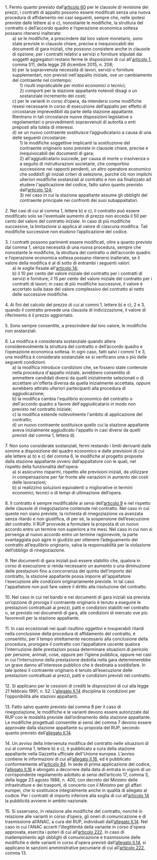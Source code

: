 <ul style="list-style-type: none;">
    <li>1. Fermo quanto previsto dall’<a href="/index.html?article=articolo-60&version=1">articolo 60</a> per le clausole di revisione dei prezzi, i contratti di appalto possono essere modificati senza una nuova procedura di affidamento nei casi seguenti, sempre che, nelle ipotesi previste dalle lettere a) e c), nonostante le modifiche, la struttura del contratto o dell’accordo quadro e l’operazione economica sottesa possano ritenersi inalterate:
        <ul class="alist" style="list-style-type: none;">
            <li>a) se le modifiche, a prescindere dal loro valore monetario, sono state previste in clausole chiare, precise e inequivocabili dei documenti di gara iniziali, che possono consistere anche in clausole di opzione; per i contratti relativi a servizi o forniture stipulati dai soggetti aggregatori restano ferme le disposizioni di cui all'<a href="/index.html?article=articolo-1&version=1">articolo 1</a>, comma 511, della legge 28 dicembre 2015, n. 208;</li>
            <li>b) per la sopravvenuta necessità di lavori, servizi o forniture supplementari, non previsti nell'appalto iniziale, ove un cambiamento del contraente nel contempo:
                <ul style="list-style-type: none;">
                    <li>1) risulti impraticabile per motivi economici o tecnici;</li>
                    <li>2) comporti per la stazione appaltante notevoli disagi o un sostanziale incremento dei costi;</li>
                </ul>
            </li>
            <li>c) per le varianti in corso d’opera, da intendersi come modifiche resesi necessarie in corso di esecuzione dell’appalto per effetto di circostanze imprevedibili da parte della stazione appaltante. Rientrano in tali circostanze nuove disposizioni legislative o regolamentari o provvedimenti sopravvenuti di autorità o enti preposti alla tutela di interessi.</li>
            <li>d) se un nuovo contraente sostituisce l’aggiudicatario a causa di una delle seguenti circostanze:
                <ul style="list-style-type: none;">
                    <li>1) le modifiche soggettive implicanti la sostituzione del contraente originario sono previste in clausole chiare, precise e inequivocabili dei documenti di gara;</li>
                    <li>2) all'aggiudicatario succede, per causa di morte o insolvenza o a seguito di ristrutturazioni societarie, che comportino successione nei rapporti pendenti, un altro operatore economico che soddisfi gli iniziali criteri di selezione, purché ciò non implichi ulteriori modifiche sostanziali al contratto e non sia finalizzato ad eludere l'applicazione del codice, fatto salvo quanto previsto dall’<a href="/index.html?article=articolo-124&version=1">articolo 124</a>;</li>
                    <li>3) nel caso in cui la stazione appaltante assume gli obblighi del contraente principale nei confronti dei suoi subappaltatori.</li>
                </ul>
            </li>
        </ul>
    </li>
    <br>
    <li>2. Nei casi di cui al comma 1, lettere b) e c), il contratto può essere modificato solo se l'eventuale aumento di prezzo non ecceda il 50 per cento del valore del contratto iniziale. In caso di più modifiche successive, la limitazione si applica al valore di ciascuna modifica. Tali modifiche successive non eludono l’applicazione del codice.
    </li>
    <br>
    <li>3. I contratti possono parimenti essere modificati, oltre a quanto previsto dal comma 1, senza necessità di una nuova procedura, sempre che nonostante le modifiche, la struttura del contratto o dell’accordo quadro e l’operazione economica sottesa possano ritenersi inalterate, se il valore della modifica è al di sotto di entrambi i seguenti valori:
        <ul class="alist" style="list-style-type: none;">
            <li>a) le soglie fissate all'<a href="/index.html?article=articolo-14&version=1">articolo 14</a>;</li>
            <li>b) il 10 per cento del valore iniziale del contratto per i contratti di servizi e forniture; il 15 per cento del valore iniziale del contratto per i contratti di lavori; in caso di più modifiche successive, il valore è accertato sulla base del valore complessivo del contratto al netto delle successive modifiche.</li>
        </ul>
    </li>
    <br>
    <li>4. Ai fini del calcolo del prezzo di cui ai commi 1, lettere b) e c), 2 e 3, quando il contratto prevede una clausola di indicizzazione, il valore di riferimento è il prezzo aggiornato.</li>
    <br>
    <li>5. Sono sempre consentite, a prescindere dal loro valore, le modifiche non sostanziali.
    </li>
    <br>
    <li>6. La modifica è considerata sostanziale quando altera considerevolmente la struttura del contratto o dell’accordo quadro e l’operazione economica sottesa. In ogni caso, fatti salvi i commi 1 e 3, una modifica è considerata sostanziale se si verificano una o più delle seguenti condizioni:
        <ul class="alist" style="list-style-type: none;">
            <li>a) la modifica introduce condizioni che, se fossero state contenute nella procedura d'appalto iniziale, avrebbero consentito di ammettere candidati diversi da quelli inizialmente selezionati o di accettare un'offerta diversa da quella inizialmente accettata, oppure avrebbero attirato ulteriori partecipanti alla procedura di aggiudicazione;</li>
            <li>b) la modifica cambia l'equilibrio economico del contratto o dell'accordo quadro a favore dell'aggiudicatario in modo non previsto nel contratto iniziale;</li>
            <li>c) la modifica estende notevolmente l'ambito di applicazione del contratto;</li>
            <li>d) un nuovo contraente sostituisce quello cui la stazione appaltante aveva inizialmente aggiudicato l'appalto in casi diversi da quelli previsti dal comma 1, lettera d).</li>
        </ul>
    </li>
    <br>
    <li>7. Non sono considerate sostanziali, fermi restando i limiti derivanti dalle somme a disposizione del quadro economico e dalle previsioni di cui alle lettere a) b) e c) del comma 6, le modifiche al progetto proposte dalla stazione appaltante ovvero dall’appaltatore con le quali, nel rispetto della funzionalità dell'opera:
        <ul class="alist" style="list-style-type: none;">
            <li>a) si assicurino risparmi, rispetto alle previsioni iniziali, da utilizzare in compensazione per far fronte alle variazioni in aumento dei costi delle lavorazioni;</li>
            <li>b) si realizzino soluzioni equivalenti o migliorative in termini economici, tecnici o di tempi di ultimazione dell’opera.</li>
        </ul>
    </li>
    <br>
    <li>8. Il contratto è sempre modificabile ai sensi dell’<a href="/index.html?article=articolo-9&version=1">articolo 9</a> e nel rispetto delle clausole di rinegoziazione contenute nel contratto. Nel caso in cui queste non siano previste, la richiesta di rinegoziazione va avanzata senza ritardo e non giustifica, di per sé, la sospensione dell’esecuzione del contratto. Il RUP provvede a formulare la proposta di un nuovo accordo entro un termine non superiore a tre mesi. Nel caso in cui non si pervenga al nuovo accordo entro un termine ragionevole, la parte svantaggiata può agire in giudizio per ottenere l’adeguamento del contratto all’equilibrio originario, salva la responsabilità per la violazione dell’obbligo di rinegoziazione.
    </li>
    <br>
    <li>9. Nei documenti di gara iniziali può essere stabilito che, qualora in corso di esecuzione si renda necessario un aumento o una diminuzione delle prestazioni fino a concorrenza del quinto dell'importo del contratto, la stazione appaltante possa imporre all'appaltatore l'esecuzione alle condizioni originariamente previste. In tal caso l'appaltatore non può fare valere il diritto alla risoluzione del contratto.
    </li>
    <br>
    <li>10. Nel caso in cui nel bando e nei documenti di gara iniziali sia prevista un’opzione di proroga il contraente originario è tenuto a eseguire le prestazioni contrattuali ai prezzi, patti e condizioni stabiliti nel contratto o, se previsto nei documenti di gara, alle condizioni di mercato ove più favorevoli per la stazione appaltante.
    </li>
    <br>
    <li>11. In casi eccezionali nei quali risultino oggettivi e insuperabili ritardi nella conclusione della procedura di affidamento del contratto, è consentito, per il tempo strettamente necessario alla conclusione della procedura, prorogare il contratto con l’appaltatore uscente qualora l’interruzione delle prestazioni possa determinare situazioni di pericolo per persone, animali, cose, oppure per l’igiene pubblica, oppure nei casi in cui l’interruzione della prestazione dedotta nella gara determinerebbe un grave danno all'interesse pubblico che è destinata a soddisfare. In tale ipotesi il contraente originario è tenuto all’esecuzione delle prestazioni contrattuali ai prezzi, patti e condizioni previsti nel contratto.
    </li>
    <br>
    <li>12. Si applicano per le cessioni di crediti le disposizioni di cui alla legge 21 febbraio 1991, n. 52. L’<a href="/index.html?section=attachment-2-14&version=1">allegato II.14</a> disciplina le condizioni per l’opponibilità alle stazioni appaltanti.
    </li>
    <br>
    <li>13. Fatto salvo quanto previsto dal comma 8 per il caso di rinegoziazione, le modifiche e le varianti devono essere autorizzate dal RUP con le modalità previste dall’ordinamento della stazione appaltante. Le modifiche progettuali consentite ai sensi del comma 7 devono essere approvate dalla stazione appaltante su proposta del RUP, secondo quanto previsto dall’<a href="/index.html?section=attachment-2-14&version=1">allegato II.14</a>.
    </li>
    <br>
    <li>14. Un avviso della intervenuta modifica del contratto nelle situazioni di cui al comma 1, lettere b) e c), è pubblicato a cura della stazione appaltante nella Gazzetta ufficiale dell'Unione europea. L’avviso contiene le informazioni di cui all’<a href="/index.html?section=attachment-2-16&version=1">allegato II.16</a>, ed è pubblicato conformemente all’<a href="/index.html?article=articolo-84&version=1">articolo 84</a>. In sede di prima applicazione del codice, l’<a href="/index.html?section=attachment-2-16&version=1">allegato II.16</a> è abrogato a decorrere dalla data di entrata in vigore di un corrispondente regolamento adottato ai sensi dell’articolo 17, comma 3, della legge 23 agosto 1988, n. 400, con decreto del Ministro delle infrastrutture e dei trasporti, di concerto con il Ministro per gli affari europei, che lo sostituisce integralmente anche in qualità di allegato al codice. Per i contratti di importo inferiore alla soglia di cui all’<a href="/index.html?article=articolo-14&version=1">articolo 14</a> la pubblicità avviene in ambito nazionale.
    </li>
    <br>
    <li>15. Si osservano, in relazione alle modifiche del contratto, nonché in relazione alle varianti in corso d’opera, gli oneri di comunicazione e di trasmissione all’ANAC, a cura del RUP, individuati dall’<a href="/index.html?section=attachment-2-14&version=1">allegato II.14</a>. Nel caso in cui l'ANAC accerti l'illegittimità della variante in corso d'opera approvata, esercita i poteri di cui all’<a href="/index.html?article=articolo-222&version=1">articolo 222</a>. In caso di inadempimento agli obblighi di comunicazione e trasmissione delle modifiche e delle varianti in corso d'opera previsti dall’<a href="/index.html?section=attachment-2-14&version=1">allegato II.14</a>, si applicano le sanzioni amministrative pecuniarie di cui all’<a href="/index.html?article=articolo-222&version=1">articolo 222</a>, comma 13.
    </li>
</ul>
